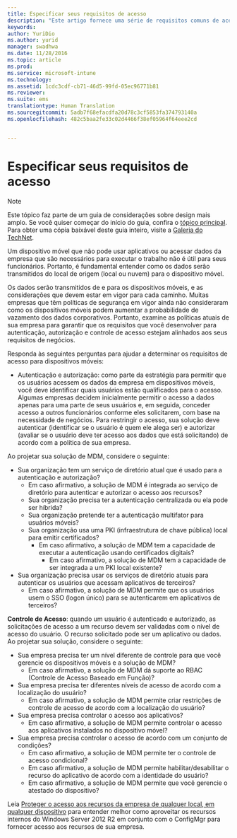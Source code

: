 ```yaml
---
title: Especificar seus requisitos de acesso
description: "Este artigo fornece uma série de requisitos comuns de acesso que devem ser usados em um cenário de gerenciamento de dispositivo móvel."
keywords: 
author: YuriDio
ms.author: yurid
manager: swadhwa
ms.date: 11/28/2016
ms.topic: article
ms.prod: 
ms.service: microsoft-intune
ms.technology: 
ms.assetid: 1cdc3cdf-cb71-46d5-99fd-05ec96771b81
ms.reviewer: 
ms.suite: ems
translationtype: Human Translation
ms.sourcegitcommit: 5adb7f68efacdfa20d78c3cf5853fa374793140a
ms.openlocfilehash: 482c5baa2fe33c02d4466f38ef05964f64eee2cd


---
```


# <a name="specify-your-access-requirements"></a>Especificar seus requisitos de acesso

>[!NOTE]
>Este tópico faz parte de um guia de considerações sobre design mais amplo. Se você quiser começar do início do guia, confira o [tópico principal](mdm-design-considerations-guide.md). Para obter uma cópia baixável deste guia inteiro, visite a [Galeria do TechNet](https://gallery.technet.microsoft.com/Mobile-Device-Management-7d401582).

Um dispositivo móvel que não pode usar aplicativos ou acessar dados da empresa que são necessários para executar o trabalho não é útil para seus funcionários. Portanto, é fundamental entender como os dados serão transmitidos do local de origem (local ou nuvem) para o dispositivo móvel.

Os dados serão transmitidos de e para os dispositivos móveis, e as considerações que devem estar em vigor para cada caminho. Muitas empresas que têm políticas de segurança em vigor ainda não consideraram como os dispositivos móveis podem aumentar a probabilidade de vazamento dos dados corporativos. Portanto, examine as políticas atuais de sua empresa para garantir que os requisitos que você desenvolver para autenticação, autorização e controle de acesso estejam alinhados aos seus requisitos de negócios.

Responda às seguintes perguntas para ajudar a determinar os requisitos de acesso para dispositivos móveis:

- Autenticação e autorização: como parte da estratégia para permitir que os usuários acessem os dados da empresa em dispositivos móveis, você deve identificar quais usuários estão qualificados para o acesso. Algumas empresas decidem inicialmente permitir o acesso a dados apenas para uma parte de seus usuários e, em seguida, conceder acesso a outros funcionários conforme eles solicitarem, com base na necessidade de negócios. Para restringir o acesso, sua solução deve autenticar (identificar se o usuário é quem ele alega ser) e autorizar (avaliar se o usuário deve ter acesso aos dados que está solicitando) de acordo com a política de sua empresa.

Ao projetar sua solução de MDM, considere o seguinte:

- Sua organização tem um serviço de diretório atual que é usado para a autenticação e autorização?
    - Em caso afirmativo, a solução de MDM é integrada ao serviço de diretório para autenticar e autorizar o acesso aos recursos?
    - Sua organização precisa ter a autenticação centralizada ou ela pode ser híbrida?
    - Sua organização pretende ter a autenticação multifator para usuários móveis?
    - Sua organização usa uma PKI (infraestrutura de chave pública) local para emitir certificados?
        - Em caso afirmativo, a solução de MDM tem a capacidade de executar a autenticação usando certificados digitais?
            - Em caso afirmativo, a solução de MDM tem a capacidade de ser integrada a um PKI local existente?
- Sua organização precisa usar os serviços de diretório atuais para autenticar os usuários que acessam aplicativos de terceiros?
    - Em caso afirmativo, a solução de MDM permite que os usuários usem o SSO (logon único) para se autenticarem em aplicativos de terceiros?


**Controle de Acesso**: quando um usuário é autenticado e autorizado, as solicitações de acesso a um recurso devem ser validadas com o nível de acesso do usuário. O recurso solicitado pode ser um aplicativo ou dados. Ao projetar sua solução, considere o seguinte:

- Sua empresa precisa ter um nível diferente de controle para que você gerencie os dispositivos móveis e a solução de MDM?
    - Em caso afirmativo, a solução de MDM dá suporte ao RBAC (Controle de Acesso Baseado em Função)?
- Sua empresa precisa ter diferentes níveis de acesso de acordo com a localização do usuário?
    - Em caso afirmativo, a solução de MDM permite criar restrições de controle de acesso de acordo com a localização do usuário?
- Sua empresa precisa controlar o acesso aos aplicativos?
    - Em caso afirmativo, a solução de MDM permite controlar o acesso aos aplicativos instalados no dispositivo móvel?
- Sua empresa precisa controlar o acesso de acordo com um conjunto de condições?
    - Em caso afirmativo, a solução de MDM permite ter o controle de acesso condicional?
    - Em caso afirmativo, a solução de MDM permite habilitar/desabilitar o recurso do aplicativo de acordo com a identidade do usuário?
    - Em caso afirmativo, a solução de MDM permite que você gerencie o atestado do dispositivo?

Leia [Proteger o acesso aos recursos da empresa de qualquer local, em qualquer dispositivo](https://technet.microsoft.com/library/dn550982) para entender melhor como aproveitar os recursos internos do Windows Server 2012 R2 em conjunto com o ConfigMgr para fornecer acesso aos recursos de sua empresa.



<!--HONumber=Nov16_HO4-->


